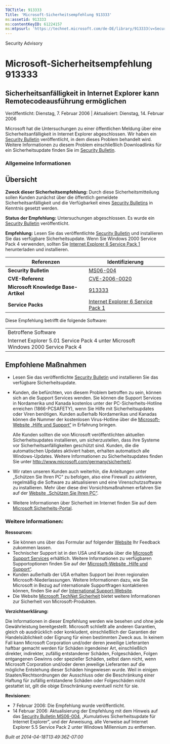 ```yaml
---
TOCTitle: 913333
Title: 'Microsoft-Sicherheitsempfehlung 913333'
ms:assetid: 913333
ms:contentKeyID: 61224157
ms:mtpsurl: 'https://technet.microsoft.com/de-DE/library/913333(v=Security.10)'
---
```


Security Advisory

Microsoft-Sicherheitsempfehlung 913333
======================================

Sicherheitsanfälligkeit in Internet Explorer kann Remotecodeausführung ermöglichen
----------------------------------------------------------------------------------

Veröffentlicht: Dienstag, 7. Februar 2006 | Aktualisiert: Dienstag, 14. Februar 2006

Microsoft hat die Untersuchungen zu einer öffentlichen Meldung über eine Sicherheitsanfälligkeit in Internet Explorer abgeschlossen. Wir haben ein [Security Bulletin](http://www.microsoft.com/germany/technet/sicherheit/bulletins/ms06-004.mspx) veröffentlicht, in dem dieses Problem behandelt wird. Weitere Informationen zu diesem Problem einschließlich Downloadlinks für ein Sicherheitsupdate finden Sie im [Security Bulletin](http://www.microsoft.com/germany/technet/sicherheit/bulletins/ms06-004.mspx).

### Allgemeine Informationen

Übersicht
---------

**Zweck dieser Sicherheitsempfehlung:** Durch diese Sicherheitsmitteilung sollen Kunden zunächst über die öffentlich gemeldete Sicherheitsanfälligkeit und die Verfügbarkeit eines [Security Bulletins](http://www.microsoft.com/germany/technet/sicherheit/bulletins/ms06-004.mspx) in Kenntnis gesetzt werden.

**Status der Empfehlung:** Untersuchungen abgeschlossen. Es wurde ein [Security Bulletin](http://www.microsoft.com/germany/technet/sicherheit/bulletins/ms06-004.mspx) veröffentlicht.

**Empfehlung:** Lesen Sie das veröffentlichte [Security Bulletin](http://www.microsoft.com/germany/technet/sicherheit/bulletins/ms06-004.mspx) und installieren Sie das verfügbare Sicherheitsupdate. Wenn Sie Windows 2000 Service Pack 4 verwenden, sollten Sie [Internet Explorer 6 Service Pack 1](http://www.microsoft.com/windows/ie/downloads/critical/ie6sp1/default.mspx) herunterladen und installieren.

| Referenzen                           | Identifizierung                                                                                                  |
|--------------------------------------|------------------------------------------------------------------------------------------------------------------|
| **Security Bulletin**                | [MS06-004](http://www.microsoft.com/germany/technet/sicherheit/bulletins/ms06-004.mspx)                          |
| **CVE-Referenz**                     | [CVE-2006-0020](http://www.cve.mitre.org/cgi-bin/cvename.cgi?name=cve-2006-0020)                                 |
| **Microsoft Knowledge Base-Artikel** | [913333](http://support.microsoft.com/kb/913333)                                                                 |
| **Service Packs**                    | [Internet Explorer 6 Service Pack 1](http://www.microsoft.com/windows/ie/downloads/critical/ie6sp1/default.mspx) |

Diese Empfehlung betrifft die folgende Software:

|                                                                                   |
|-----------------------------------------------------------------------------------|
| Betroffene Software                                                               |
| Internet Explorer 5.01 Service Pack 4 unter Microsoft Windows 2000 Service Pack 4 |

Empfohlene Maßnahmen
--------------------

-   Lesen Sie das veröffentlichte [Security Bulletin](http://www.microsoft.com/germany/technet/sicherheit/bulletins/ms06-004.mspx) und installieren Sie das verfügbare Sicherheitsupdate.
-   Kunden, die befürchten, von diesem Problem betroffen zu sein, können sich an die Support Services wenden. Sie können die Support Services in Nordamerika und Kanada kostenlos unter der PC-Sicherheits-Hotline erreichen (1866-PCSAFETY), wenn Sie Hilfe mit Sicherheitsupdates oder Viren benötigen. Kunden außerhalb Nordamerikas und Kanadas können die Nummer der kostenlosen Virus-Hotline über die [Microsoft-Website „Hilfe und Support“](http://support.microsoft.com/security/) in Erfahrung bringen.  

    Alle Kunden sollten die von Microsoft veröffentlichten aktuellen Sicherheitsupdates installieren, um sicherzustellen, dass ihre Systeme vor Sicherheitsanfälligkeiten geschützt sind. Kunden, die die automatischen Updates aktiviert haben, erhalten automatisch alle Windows-Updates. Weitere Informationen zu Sicherheitsupdates finden Sie unter <http://www.microsoft.com/germany/sicherheit/>.
-   Wir raten unseren Kunden auch weiterhin, die Anleitungen unter „Schützen Sie Ihren PC“ zu befolgen, also eine Firewall zu aktivieren, regelmäßig die Software zu aktualisieren und eine Virenschutzsoftware zu installieren. Mehr über diese drei Vorsichtsmaßnahmen erfahren Sie auf der [Website „Schützen Sie Ihren PC“](http://www.microsoft.com/germany/athome/security/protect/windowsxpsp2/default.mspx).
-   Weitere Informationen über Sicherheit im Internet finden Sie auf dem [Microsoft Sicherheits-Portal](http://www.microsoft.com/germany/sicherheit/).

### Weitere Informationen:

**Ressourcen:**

-   Sie können uns über das Formular auf folgender [Website](https://support.microsoft.com/common/survey.aspx?scid=sw;en;1257&amp;showpage=1&amp;ws=technet&amp;sd=tech) Ihr Feedback zukommen lassen.
-   Technischer Support ist in den USA und Kanada über die [Microsoft Support Services](http://go.microsoft.com/fwlink/?linkid=21131) erhältlich. Weitere Informationen zu verfügbaren Supportoptionen finden Sie auf der [Microsoft-Website „Hilfe und Support“](http://support.microsoft.com/).
-   Kunden außerhalb der USA erhalten Support bei ihren regionalen Microsoft-Niederlassungen. Weitere Informationen dazu, wie Sie Microsoft in Bezug auf internationale Supportfragen kontaktieren können, finden Sie auf der [International Support-Website](http://go.microsoft.com/fwlink/?linkid=21155).
-   Die Website [Microsoft TechNet Sicherheit](http://www.microsoft.com/germany/technet/sicherheit/default.mspx) bietet weitere Informationen zur Sicherheit von Microsoft-Produkten.

**Verzichtserklärung:**

Die Informationen in dieser Empfehlung werden wie besehen und ohne jede Gewährleistung bereitgestellt. Microsoft schließt alle anderen Garantien, gleich ob ausdrücklich oder konkludent, einschließlich der Garantien der Handelsüblichkeit oder Eignung für einen bestimmten Zweck aus. In keinem Fall kann Microsoft Corporation und/oder deren jeweilige Lieferanten haftbar gemacht werden für Schäden irgendeiner Art, einschließlich direkter, indirekter, zufällig entstandener Schäden, Folgeschäden, Folgen entgangenen Gewinns oder spezieller Schäden, selbst dann nicht, wenn Microsoft Corporation und/oder deren jeweilige Lieferanten auf die mögliche Entstehung dieser Schäden hingewiesen wurde. Weil in einigen Staaten/Rechtsordnungen der Ausschluss oder die Beschränkung einer Haftung für zufällig entstandene Schäden oder Folgeschäden nicht gestattet ist, gilt die obige Einschränkung eventuell nicht für sie.

**Revisionen:**

-   7 Februar 2006: Die Empfehlung wurde veröffentlicht.
-   14 Februar 2006: Aktualisierung der Empfehlung mit dem Hinweis auf das [Security Bulletin MS06-004](http://www.microsoft.com/germany/technet/sicherheit/bulletins/ms06-004.mspx), „Kumulatives Sicherheitsupdate für Internet Explorer“, und der Anweisung, alle Verweise auf Internet Explorer 5.5 Service Pack 2 unter Windows Millennium zu entfernen.

*Built at 2014-04-18T13:49:36Z-07:00*

